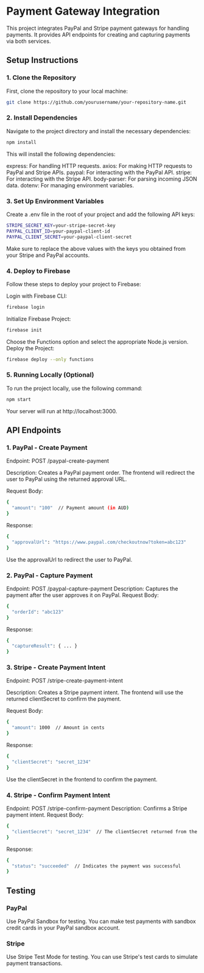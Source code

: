 # Payment Gateway Integration

This project integrates PayPal and Stripe payment gateways for handling payments. It provides API endpoints for creating and capturing payments via both services.

## Setup Instructions

### 1. Clone the Repository
First, clone the repository to your local machine:

```bash
git clone https://github.com/yourusername/your-repository-name.git
```

### 2. Install Dependencies
Navigate to the project directory and install the necessary dependencies:

```bash
npm install
```

This will install the following dependencies:

express: For handling HTTP requests.
axios: For making HTTP requests to PayPal and Stripe APIs.
paypal: For interacting with the PayPal API.
stripe: For interacting with the Stripe API.
body-parser: For parsing incoming JSON data.
dotenv: For managing environment variables.


### 3. Set Up Environment Variables

Create a .env file in the root of your project and add the following API keys:

```bash
STRIPE_SECRET_KEY=your-stripe-secret-key
PAYPAL_CLIENT_ID=your-paypal-client-id
PAYPAL_CLIENT_SECRET=your-paypal-client-secret
```

Make sure to replace the above values with the keys you obtained from your Stripe and PayPal accounts.

### 4. Deploy to Firebase

Follow these steps to deploy your project to Firebase:

Login with Firebase CLI:
```bash
firebase login
```
Initialize Firebase Project:
```bash
firebase init
```
Choose the Functions option and select the appropriate Node.js version.
Deploy the Project:
```bash
firebase deploy --only functions
```
### 5. Running Locally (Optional)
To run the project locally, use the following command:

```bash
npm start
```
Your server will run at http://localhost:3000.

## API Endpoints
### 1. PayPal - Create Payment
Endpoint: POST /paypal-create-payment

Description: Creates a PayPal payment order. The frontend will redirect the user to PayPal using the returned approval URL.

Request Body:
```bash
{
  "amount": "100"  // Payment amount (in AUD)
}
```
Response:
```bash
{
  "approvalUrl": "https://www.paypal.com/checkoutnow?token=abc123"
}
```
Use the approvalUrl to redirect the user to PayPal.

### 2. PayPal - Capture Payment
Endpoint: POST /paypal-capture-payment
Description: Captures the payment after the user approves it on PayPal.
Request Body:
```bash
{
  "orderId": "abc123" 
}
```
Response:
```bash
{
  "captureResult": { ... }
}
```
### 3. Stripe - Create Payment Intent
Endpoint: POST /stripe-create-payment-intent

Description: Creates a Stripe payment intent. The frontend will use the returned clientSecret to confirm the payment.

Request Body:
```bash
{
  "amount": 1000  // Amount in cents
}
```
Response:
```bash
{
  "clientSecret": "secret_1234"
}
```

Use the clientSecret in the frontend to confirm the payment.

### 4. Stripe - Confirm Payment Intent
Endpoint: POST /stripe-confirm-payment
Description: Confirms a Stripe payment intent.
Request Body:
```bash
{
  "clientSecret": "secret_1234"  // The clientSecret returned from the /stripe-create-payment-intent endpoint
}
```
Response:
```bash
{
  "status": "succeeded"  // Indicates the payment was successful
}
```

## Testing
### PayPal
Use PayPal Sandbox for testing.
You can make test payments with sandbox credit cards in your PayPal sandbox account.
### Stripe
Use Stripe Test Mode for testing.
You can use Stripe's test cards to simulate payment transactions.
